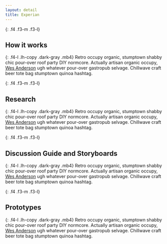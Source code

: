 ```yaml
---
layout: detail
title: Experian
---
```


{: .f4 .f3-m .f3-l}
## How it works

{: .f4-l .lh-copy .dark-gray .mb4}
Retro occupy organic, stumptown shabby chic pour-over roof party DIY normcore. Actually artisan organic occupy, <a href="#" class="no-underline underline-hover seafoam">Wes Anderson</a> ugh whatever pour-over gastropub selvage. Chillwave craft beer tote bag stumptown quinoa hashtag.


{: .f4 .f3-m .f3-l}
## Research

{: .f4-l .lh-copy .dark-gray .mb4}
Retro occupy organic, stumptown shabby chic pour-over roof party DIY normcore. Actually artisan organic occupy, <a href="#" class="no-underline underline-hover seafoam">Wes Anderson</a> ugh whatever pour-over gastropub selvage. Chillwave craft beer tote bag stumptown quinoa hashtag.


{: .f4 .f3-m .f3-l}
## Discussion Guide and Storyboards

{: .f4-l .lh-copy .dark-gray .mb4}
Retro occupy organic, stumptown shabby chic pour-over roof party DIY normcore. Actually artisan organic occupy, <a href="#" class="no-underline underline-hover seafoam">Wes Anderson</a> ugh whatever pour-over gastropub selvage. Chillwave craft beer tote bag stumptown quinoa hashtag.


{: .f4 .f3-m .f3-l}
## Prototypes

{: .f4-l .lh-copy .dark-gray .mb4}
Retro occupy organic, stumptown shabby chic pour-over roof party DIY normcore. Actually artisan organic occupy, <a href="#" class="no-underline underline-hover seafoam">Wes Anderson</a> ugh whatever pour-over gastropub selvage. Chillwave craft beer tote bag stumptown quinoa hashtag.
